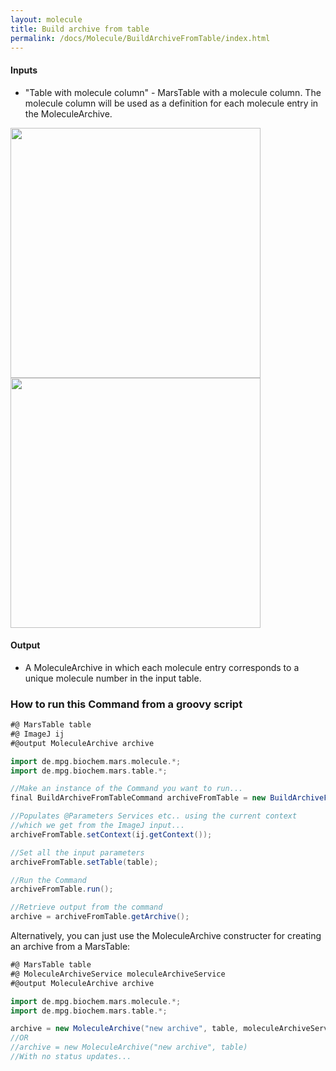 ```yaml
---
layout: molecule
title: Build archive from table
permalink: /docs/Molecule/BuildArchiveFromTable/index.html
---
```


#### Inputs

   * "Table with molecule column" - MarsTable with a molecule column. The molecule column will be used as a definition for each molecule entry in the MoleculeArchive.
<img align='center' src='{{site.baseurl}}/docs/Molecule/img/Input table.png' width='400' />
<img align='center' src='{{site.baseurl}}/docs/Molecule/img/Build archive from table.png' width='400' />

#### Output

   * A MoleculeArchive in which each molecule entry corresponds to a unique molecule number in the input table.
   
### How to run this Command from a groovy script

```groovy
#@ MarsTable table
#@ ImageJ ij
#@output MoleculeArchive archive

import de.mpg.biochem.mars.molecule.*;
import de.mpg.biochem.mars.table.*;

//Make an instance of the Command you want to run...
final BuildArchiveFromTableCommand archiveFromTable = new BuildArchiveFromTableCommand();

//Populates @Parameters Services etc.. using the current context
//which we get from the ImageJ input...
archiveFromTable.setContext(ij.getContext());

//Set all the input parameters
archiveFromTable.setTable(table);

//Run the Command
archiveFromTable.run();

//Retrieve output from the command
archive = archiveFromTable.getArchive();
```

Alternatively, you can just use the MoleculeArchive constructer for creating an archive from a MarsTable:
```groovy
#@ MarsTable table
#@ MoleculeArchiveService moleculeArchiveService
#@output MoleculeArchive archive

import de.mpg.biochem.mars.molecule.*;
import de.mpg.biochem.mars.table.*;

archive = new MoleculeArchive("new archive", table, moleculeArchiveService)
//OR
//archive = new MoleculeArchive("new archive", table)
//With no status updates...
```
